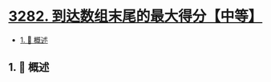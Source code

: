 # [3282. 到达数组末尾的最大得分【中等】](https://github.com/Tdahuyou/TNotes.leetcode/tree/main/notes/3282.%20%E5%88%B0%E8%BE%BE%E6%95%B0%E7%BB%84%E6%9C%AB%E5%B0%BE%E7%9A%84%E6%9C%80%E5%A4%A7%E5%BE%97%E5%88%86%E3%80%90%E4%B8%AD%E7%AD%89%E3%80%91)

<!-- region:toc -->

- [1. 📝 概述](#1--概述)

<!-- endregion:toc -->

## 1. 📝 概述
